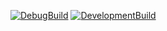 [![DebugBuild](https://github.com/isedakotetsu/CG2_00-01/actions/workflows/DebugBuild.yml/badge.svg)](https://github.com/isedakotetsu/CG2_00-01/actions/workflows/DebugBuild.yml)
[![DevelopmentBuild](https://github.com/isedakotetsu/CG2_00-01/actions/workflows/DevelopmentBuild.yml/badge.svg)](https://github.com/isedakotetsu/CG2_00-01/actions/workflows/DevelopmentBuild.yml)
